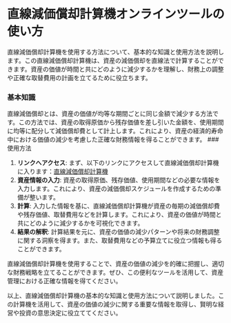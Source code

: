 直線減価償却計算機オンラインツールの使い方
=====================

直線減価償却計算機を使用する方法について、基本的な知識と使用方法を説明します。この直線減価償却計算機は、資産の減価償却を直線法で計算することができます。資産の価値が時間と共にどのように減少するかを理解し、財務上の調整や正確な取替費用の計画を立てるために役立ちます。

###  基本知識 

直線減価償却とは、資産の価値が均等な期間ごとに同じ金額で減少する方法です。この方法では、資産の取得原価から残存価値を差し引いた金額を、使用期間に均等に配分して減価償却費として計上します。これにより、資産の経済的寿命中における価値の減少を考慮した正確な財務情報を得ることができます。 ###  使用方法 

1. **リンクへアクセス**: まず、以下のリンクにアクセスして直線減価償却計算機に入ります：[直線減価償却計算機](https://www.onlinecalculatorsfree.com/ja/financial/straight-line-depreciation-calculator.html)
2. **資産情報の入力**: 資産の取得原価、残存価値、使用期間などの必要な情報を入力します。これにより、資産の減価償却スケジュールを作成するための準備が整います。
3. **計算**: 入力した情報を基に、直線減価償却計算機が資産の毎期の減価償却費や残存価値、取替費用などを計算します。これにより、資産の価値が時間と共にどのように減少するかを可視化できます。
4. **結果の解釈**: 計算結果を元に、資産の価値の減少パターンや将来の財務調整に関する洞察を得ます。また、取替費用などの予算立てに役立つ情報も得ることができます。

直線減価償却計算機を使用することで、資産の価値の減少を的確に把握し、適切な財務戦略を立てることができます。ぜひ、この便利なツールを活用して、資産管理における正確な情報を得てください。

以上、直線減価償却計算機の基本的な知識と使用方法について説明しました。この計算機を活用して、資産の価値の減少に関する重要な情報を取得し、賢明な経営や投資の意思決定に役立ててください。